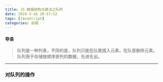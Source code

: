 ```yaml
---
title: JS-数据结构与算法之队列
date: 2019-3-16 20:57:52
tags: [JavaScript]
categories: 前端
---
```


#### 导语
> 队列是一种列表，不同的是，队列只能在队尾插入元素，在队首删除元素。队列用于存储按顺序排列的数据，先进先出。

<!--more-->               
***
### 对队列的操作
